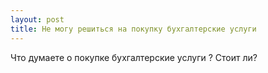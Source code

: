 ```yaml
---
layout: post 
title: Не могу решиться на покупку бухгалтерские услуги 
--- 
```

Что думаете о покупке бухгалтерские услуги ? Стоит ли?